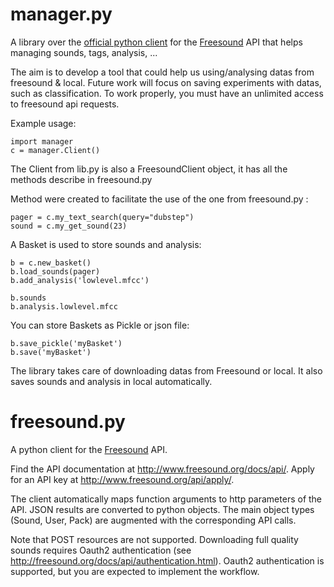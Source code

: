 manager.py
============

A library over the [official python client](https://github.com/MTG/freesound-python) for the [Freesound](http://freesound.org) API that helps managing sounds, tags, analysis, ...

The aim is to develop a tool that could help us using/analysing datas from freesound & local. Future work will focus on saving experiments with datas, such as classification.
To work properly, you must have an unlimited access to freesound api requests.

Example usage:

```
import manager
c = manager.Client() 
```
The Client from lib.py is also a FreesoundClient object, it has all the methods describe in freesound.py

Method were created to facilitate the use of the one from freesound.py :
```
pager = c.my_text_search(query="dubstep")
sound = c.my_get_sound(23)
```
A Basket is used to store sounds and analysis:
```
b = c.new_basket()
b.load_sounds(pager)
b.add_analysis('lowlevel.mfcc')

b.sounds
b.analysis.lowlevel.mfcc
```
You can store Baskets as Pickle or json file:
```
b.save_pickle('myBasket')
b.save('myBasket')
```
The library takes care of downloading datas from Freesound or local. It also saves sounds and analysis in local automatically.


freesound.py
============

A python client for the [Freesound](http://freesound.org) API.

Find the API documentation at http://www.freesound.org/docs/api/. Apply for an API key at http://www.freesound.org/api/apply/. 

The client automatically maps function arguments to http parameters of the API. JSON results are converted to python objects. The main object types (Sound, User, Pack) are augmented with the corresponding API calls.

Note that POST resources are not supported. Downloading full quality sounds requires Oauth2 authentication (see http://freesound.org/docs/api/authentication.html). Oauth2 authentication is supported, but you are expected to implement the workflow.


